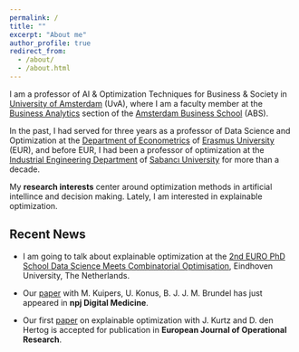 ```yaml
---
permalink: /
title: ""
excerpt: "About me"
author_profile: true
redirect_from: 
  - /about/
  - /about.html
---
```


I am a professor of AI & Optimization Techniques for Business & Society in [University of Amsterdam](https://www.uva.nl/en) (UvA), where I am a faculty member at the [Business Analytics](https://abs.uva.nl/content/sections/business-analytics/business-analytics.html) section of the [Amsterdam Business School](https://abs.uva.nl/) (ABS). 

In the past, I had served for three years as a professor of Data Science and Optimization at the [Department of Econometrics](https://www.eur.nl/en/ese/department-econometrics) of [Erasmus University](https://www.eur.nl/) (EUR), and before EUR, I had been a professor of optimization at the [Industrial Engineering Department](https://ie.sabanciuniv.edu/) of [Sabancı University](https://www.sabanciuniv.edu/) for more than a decade.

My **research interests** center around optimization methods in artificial intellince and decision making. Lately, I am interested in explainable optimization.

Recent News
------

- I am going to talk about explainable optimization at the [2nd EURO PhD School Data Science Meets Combinatorial Optimisation](https://sites.google.com/view/phd-school-dso-2025/symposium), Eindhoven University, The Netherlands.

- Our [paper]((https://doi.org/10.1038/s41746-025-01854-1)) with M. Kuipers, U. Konus, B. J. J. M. Brundel has just appeared in **npj Digital Medicine**. 

- Our first [paper](https://doi.org/10.1016/j.ejor.2025.06.016) on explainable optimization with J. Kurtz and D. den Hertog is accepted for publication in **European Journal of Operational Research**.